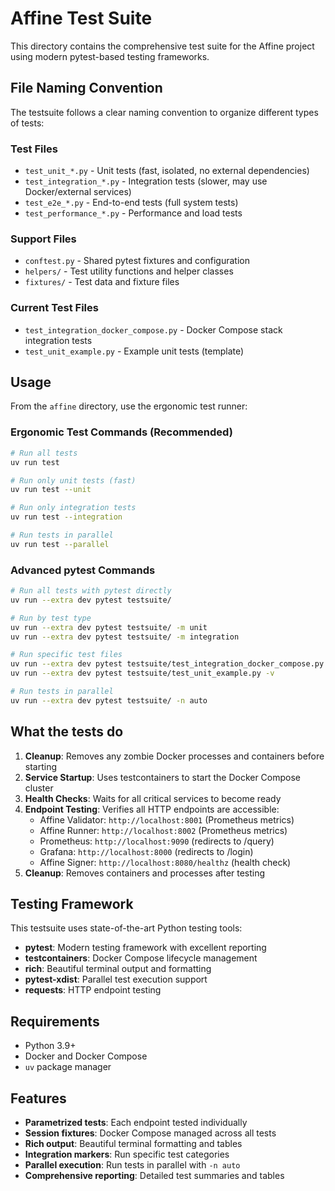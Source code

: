 # Affine Test Suite

This directory contains the comprehensive test suite for the Affine project using modern pytest-based testing frameworks.

## File Naming Convention

The testsuite follows a clear naming convention to organize different types of tests:

### Test Files
- `test_unit_*.py` - Unit tests (fast, isolated, no external dependencies)
- `test_integration_*.py` - Integration tests (slower, may use Docker/external services)
- `test_e2e_*.py` - End-to-end tests (full system tests)
- `test_performance_*.py` - Performance and load tests

### Support Files
- `conftest.py` - Shared pytest fixtures and configuration
- `helpers/` - Test utility functions and helper classes
- `fixtures/` - Test data and fixture files

### Current Test Files
- `test_integration_docker_compose.py` - Docker Compose stack integration tests
- `test_unit_example.py` - Example unit tests (template)

## Usage

From the `affine` directory, use the ergonomic test runner:

### Ergonomic Test Commands (Recommended)
```bash
# Run all tests
uv run test

# Run only unit tests (fast)
uv run test --unit

# Run only integration tests
uv run test --integration

# Run tests in parallel
uv run test --parallel
```

### Advanced pytest Commands
```bash
# Run all tests with pytest directly
uv run --extra dev pytest testsuite/

# Run by test type
uv run --extra dev pytest testsuite/ -m unit
uv run --extra dev pytest testsuite/ -m integration

# Run specific test files
uv run --extra dev pytest testsuite/test_integration_docker_compose.py -v
uv run --extra dev pytest testsuite/test_unit_example.py -v

# Run tests in parallel
uv run --extra dev pytest testsuite/ -n auto
```

## What the tests do

1. **Cleanup**: Removes any zombie Docker processes and containers before starting
2. **Service Startup**: Uses testcontainers to start the Docker Compose cluster
3. **Health Checks**: Waits for all critical services to become ready
4. **Endpoint Testing**: Verifies all HTTP endpoints are accessible:
   - Affine Validator: `http://localhost:8001` (Prometheus metrics)
   - Affine Runner: `http://localhost:8002` (Prometheus metrics)
   - Prometheus: `http://localhost:9090` (redirects to /query)
   - Grafana: `http://localhost:8000` (redirects to /login)
   - Affine Signer: `http://localhost:8080/healthz` (health check)
5. **Cleanup**: Removes containers and processes after testing

## Testing Framework

This testsuite uses state-of-the-art Python testing tools:

- **pytest**: Modern testing framework with excellent reporting
- **testcontainers**: Docker Compose lifecycle management
- **rich**: Beautiful terminal output and formatting
- **pytest-xdist**: Parallel test execution support
- **requests**: HTTP endpoint testing

## Requirements

- Python 3.9+
- Docker and Docker Compose
- `uv` package manager

## Features

- **Parametrized tests**: Each endpoint tested individually
- **Session fixtures**: Docker Compose managed across all tests
- **Rich output**: Beautiful terminal formatting and tables
- **Integration markers**: Run specific test categories
- **Parallel execution**: Run tests in parallel with `-n auto`
- **Comprehensive reporting**: Detailed test summaries and tables